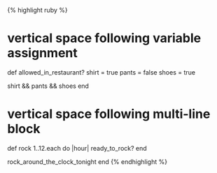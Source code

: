 {% highlight ruby %}
# vertical space following variable assignment
def allowed_in_restaurant?
  shirt = true
  pants = false
  shoes = true

  shirt && pants && shoes
end

# vertical space following multi-line block
def rock
  1..12.each do |hour|
    ready_to_rock?
 end

 rock_around_the_clock_tonight
end
{% endhighlight %}
